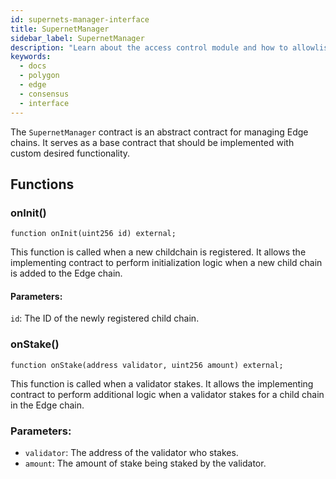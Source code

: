```yaml
---
id: supernets-manager-interface
title: SupernetManager
sidebar_label: SupernetManager
description: "Learn about the access control module and how to allowlist validators."
keywords:
  - docs
  - polygon
  - edge
  - consensus
  - interface
---
```


The `SupernetManager` contract is an abstract contract for managing Edge chains. It serves as a base contract that should be implemented with custom desired functionality.

## Functions

### onInit()

```solidity
function onInit(uint256 id) external;
```

This function is called when a new childchain is registered. It allows the implementing contract to perform initialization logic when a new child chain is added to the Edge chain.

#### Parameters:

`id`: The ID of the newly registered child chain.

### onStake()

```solidity
function onStake(address validator, uint256 amount) external;
```

This function is called when a validator stakes. It allows the implementing contract to perform additional logic when a validator stakes for a child chain in the Edge chain.

### Parameters:

- `validator`: The address of the validator who stakes.
- `amount`: The amount of stake being staked by the validator.
